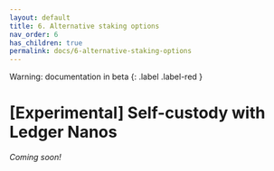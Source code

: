 ```yaml
---
layout: default
title: 6. Alternative staking options
nav_order: 6
has_children: true
permalink: docs/6-alternative-staking-options
---
```

Warning: documentation in beta
{: .label .label-red }
    
# [Experimental] Self-custody with Ledger Nanos
 
*Coming soon!*
